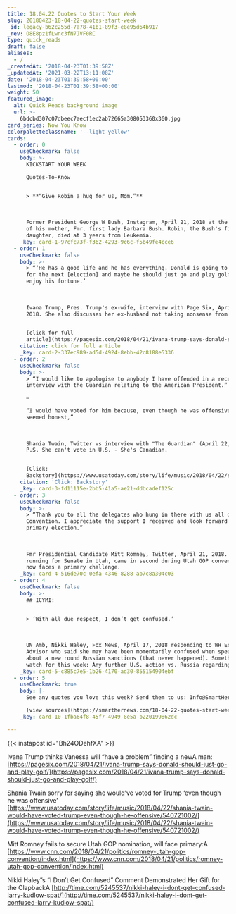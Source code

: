 ```yaml
---
title: 18.04.22 Quotes to Start Your Week
slug: 20180423-18-04-22-quotes-start-week
_id: legacy-b62c255d-7a78-41b1-89f3-e8e95d64b917
_rev: O8E8pz1fLwnc3fN7JVF0RC
type: quick_reads
draft: false
aliases:
  - /
_createdAt: '2018-04-23T01:39:58Z'
_updatedAt: '2021-03-22T13:11:08Z'
date: '2018-04-23T01:39:58+00:00'
lastmod: '2018-04-23T01:39:58+00:00'
weight: 50
featured_image:
  alt: Quick Reads background image
  url: >-
    6bdcbd307c07dbeec7aecf1ec2ab72665a308053360x360.jpg
card_series: Now You Know
colorpaletteclassname: '--light-yellow'
cards:
  - order: 0
    useCheckmark: false
    body: >-
      KICKSTART YOUR WEEK  

      Quotes-To-Know


      > **“Give Robin a hug for us, Mom.”**  
        
        
        
      Former President George W Bush, Instagram, April 21, 2018 at the funeral
      of his mother, Fmr. first lady Barbara Bush. Robin, the Bush's first
      daughter, died at 3 years from Leukemia.
    _key: card-1-97cfc73f-f362-4293-9c6c-f5b49fe4cce6
  - order: 1
    useCheckmark: false
    body: >-
      > “‘He has a good life and he has everything. Donald is going to be 74, 73
      for the next [election] and maybe he should just go and play golf and
      enjoy his fortune.’  
        
        
        
      Ivana Trump, Pres. Trump's ex-wife, interview with Page Six, April 21,
      2018. She also discusses her ex-husband not taking nonsense from anybody.


      [click for full
      article](https://pagesix.com/2018/04/21/ivana-trump-says-donald-should-just-go-and-play-golf/)
    citation: click for full article
    _key: card-2-337ec989-ad5d-4924-8ebb-42c8188e5336
  - order: 2
    useCheckmark: false
    body: >-
      > “I would like to apologise to anybody I have offended in a recent
      interview with the Guardian relating to the American President.”  

      –  

      “I would have voted for him because, even though he was offensive, he
      seemed honest,”  
        
        
        
      Shania Twain, Twitter vs interview with "The Guardian" (April 22, 2018).
      P.S. She can't vote in U.S. - She's Canadian.


      [Click:
      Backstory](https://www.usatoday.com/story/life/music/2018/04/22/shania-twain-would-have-voted-trump-even-though-he-offensive/540721002/)
    citation: 'Click: Backstory'
    _key: card-3-fd11115e-2bb5-41a5-ae21-ddbcadef125c
  - order: 3
    useCheckmark: false
    body: >-
      > “Thank you to all the delegates who hung in there with us all day at the
      Convention. I appreciate the support I received and look forward to the
      primary election.”  
        
        
        
      Fmr Presidential Candidate Mitt Romney, Twitter, April 21, 2018. Romney,
      running for Senate in Utah, came in second during Utah GOP convention and
      now faces a primary challenge.
    _key: card-4-516de70c-0efa-4346-8288-ab7c8a304c03
  - order: 4
    useCheckmark: false
    body: >-
      ## ICYMI:


      > ‘With all due respect, I don’t get confused.’  
        
        
        
      UN Amb, Nikki Haley, Fox News, April 17, 2018 responding to WH Econ
      Advisor who said she may have been momentarily confused when speaking
      about a new round Russian sanctions (that never happened). Something to
      watch for this week: Any further U.S. action vs. Russia regarding Syria.
    _key: card-5-c885c7e5-1b26-4170-ad30-855154904ebf
  - order: 5
    useCheckmark: true
    body: |-
      See any quotes you love this week? Send them to us: Info@SmartHernews.com

      [view sources](https://smarthernews.com/18-04-22-quotes-start-week/)
    _key: card-10-1fba64f8-45f7-4949-8e5a-b220199862dc

---
```

{{< instapost id="Bh24ODehfXA" >}}

Ivana Trump thinks Vanessa will “have a problem” finding a newA man: [https://pagesix.com/2018/04/21/ivana-trump-says-donald-should-just-go-and-play-golf/](https://pagesix.com/2018/04/21/ivana-trump-says-donald-should-just-go-and-play-golf/)

Shania Twain sorry for saying she would’ve voted for Trump ‘even though he was offensive’ [https://www.usatoday.com/story/life/music/2018/04/22/shania-twain-would-have-voted-trump-even-though-he-offensive/540721002/](https://www.usatoday.com/story/life/music/2018/04/22/shania-twain-would-have-voted-trump-even-though-he-offensive/540721002/)

Mitt Romney fails to secure Utah GOP nomination, will face primary:A [https://www.cnn.com/2018/04/21/politics/romney-utah-gop-convention/index.html](https://www.cnn.com/2018/04/21/politics/romney-utah-gop-convention/index.html)

Nikki Haley”s “I Don’t Get Confused” Comment Demonstrated Her Gift for the ClapbackA [http://time.com/5245537/nikki-haley-i-dont-get-confused-larry-kudlow-spat/](http://time.com/5245537/nikki-haley-i-dont-get-confused-larry-kudlow-spat/)